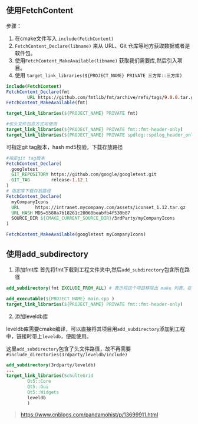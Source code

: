## 使用FetchContent

步骤：
  1. 在cmake文件写入  `include(FetchContent) `
  2.  `FetchContent_Declare(libname)` 来从 URL、Git 仓库等地方获取数据或者是软件包。
 3. 使用`FetchContent_MakeAvailable(libname)` 获取我们需要库,然后引入项目。
 4. 使用 `target_link_libraries(${PROJECT_NAME} PRIVATE 三方库::三方库)`

```cmake
include(FetchContent)  
FetchContent_Declare(fmt  
        URL https://github.com/fmtlib/fmt/archive/refs/tags/9.0.0.tar.gz)  
FetchContent_MakeAvailable(fmt)

target_link_libraries(${PROJECT_NAME} PRIVATE fmt)

#仅头文件包含方式可使用
target_link_libraries(${PROJECT_NAME} PRIVATE fmt::fmt-header-only)
target_link_libraries(${PROJECT_NAME} PRIVATE spdlog::spdlog_header_only)
```
可指定git tag版本，hash md5校验，下载存放路径
```cmake
#指定git tag版本
FetchContent_Declare(
  googletest
  GIT_REPOSITORY https://github.com/google/googletest.git
  GIT_TAG        release-1.12.1
)
# 指定库下载存放路径
FetchContent_Declare(
  myCompanyIcons
  URL      https://intranet.mycompany.com/assets/iconset_1.12.tar.gz
  URL_HASH MD5=5588a7b18261c20068beabfb4f530b87
  SOURCE_DIR ${CMAKE_CURRENT_SOURCE_DIR}/3rdParty/myCompanyIcons 
)

FetchContent_MakeAvailable(googletest myCompanyIcons)
```

## 使用add_subdirectory
1. 添加fmt库
首先将fmt下载到工程文件夹中,然后`add_subdirectory`包含所在路径
```cmake
add_subdirectory(fmt EXCLUDE_FROM_ALL) # 表示将这个项目移除出 make 列表，在默认编译的时候，不会被编译

add_executable(${PROJECT_NAME} main.cpp )
target_link_libraries(${PROJECT_NAME} PRIVATE fmt::fmt-header-only)
```
2. 添加leveldb库

leveldb库需要cmake编译，可以直接将其项目用`add_subdirectory`添加到工程中，链接时带上`leveldb`，便能使用。

这里`add_subdirectory`包含了头文件路径，故不再需要`#include_directories(3rdparty/leveldb/include)`

```cmake
add_subdirectory(3rdparty/leveldb)
...
target_link_libraries(SchulteGrid
        Qt5::Core
        Qt5::Gui
        Qt5::Widgets
        leveldb
        )
```




> https://www.cnblogs.com/pandamohist/p/13699911.html